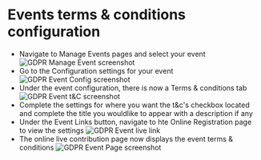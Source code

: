 # Events terms & conditions configuration

- Navigate to Manage Events pages and select your event
![GDPR Manage Event screenshot](./images/manageevents.png)
- Go to the Configuration settings for your event
![GDPR Event Config screenshot](./images/configevents.png)
- Under the event configuration, there is now a Terms & conditions tab
![GDPR Event t&C screenshot](./images/eventt&C.png)
- Complete the settings for where you want the t&c's checkbox located and complete the title you wouldlike to appear with a description if any
- Under the Event Links button, navigate to hte Online Registration page to view the settings
![GDPR Event live link](./images/eventlivelink.png)
- The online live contribution page now displays the event terms & conditions
![GDPR Event Page screenshot](./images/eventslivepage.png)

